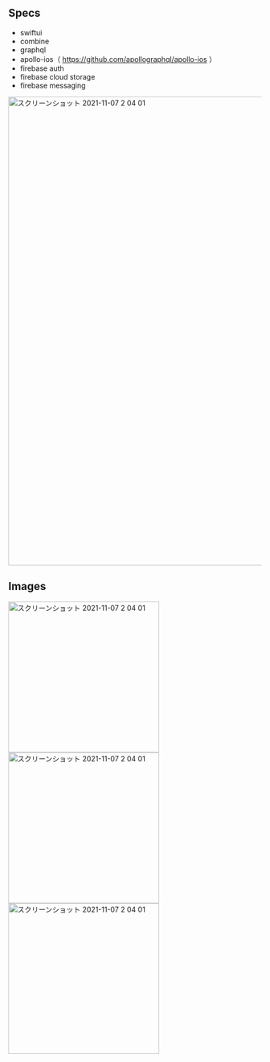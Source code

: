 ## Specs

- swiftui
- combine
- graphql
- apollo-ios（ https://github.com/apollographql/apollo-ios ）
- firebase auth
- firebase cloud storage
- firebase messaging

<img width="933" alt="スクリーンショット 2021-11-07 2 04 01" src="https://user-images.githubusercontent.com/2268288/140617843-e45f77d2-7827-44c7-aeb2-7c933363e372.png">

## Images

<img width="300" alt="スクリーンショット 2021-11-07 2 04 01" src="https://user-images.githubusercontent.com/2268288/143588838-8b7754d0-8efa-4ba6-b31d-661050287f8f.png"> <img width="300" alt="スクリーンショット 2021-11-07 2 04 01" src="https://user-images.githubusercontent.com/2268288/143588939-3c5c351e-0805-43fe-9efe-a149475caa33.png"> <img width="300" alt="スクリーンショット 2021-11-07 2 04 01" src="https://user-images.githubusercontent.com/2268288/143589001-f028f969-25db-41cb-8888-872fb4ae3f79.png">

